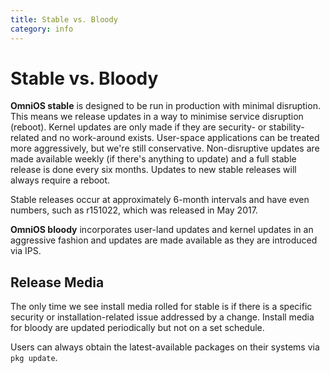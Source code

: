 ```yaml
---
title: Stable vs. Bloody
category: info
---
```


# Stable vs. Bloody

**OmniOS stable** is designed to be run in production with minimal
disruption. This means we release updates in a way to minimise service
disruption (reboot). Kernel updates are only made if they are security-
or stability-related and no work-around exists. User-space applications
can be treated more aggressively, but we're still conservative.
Non-disruptive updates are made available weekly (if there's anything to
update) and a full stable release is done every six months. Updates to
new stable releases will always require a reboot.

Stable releases occur at approximately 6-month intervals and have even
numbers, such as r151022, which was released in May 2017.

**OmniOS bloody** incorporates user-land updates and kernel updates in
an aggressive fashion and updates are made available as they are
introduced via IPS.

## Release Media

The only time we see install media rolled for stable is if there is a
specific security or installation-related issue addressed by a change.
Install media for bloody are updated periodically but not on a set
schedule.

Users can always obtain the latest-available packages on their systems
via `pkg update`. 

